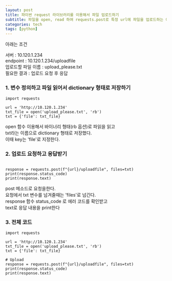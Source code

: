 ```yaml
---
layout: post
title: 파이썬 request 라이브러리를 이용해서 파일 업로드하기
subtitle: 파일을 open, read 하여 requests.post로 특정 url에 파일을 업로드하는 예시
categories: tech
tags: [python]
---
```


아래는 조건

서버 : 10.120.1.234  
endpoint : 10.120.1.234/uploadfile  
업로드할 파일 이름 : upload_please.txt  
필요한 결과 : 업로드 요청 후 응답

### 1. 변수 정의하고 파일 읽어서 dictionary 형태로 저장하기

```
import requests

url = 'http://10.120.1.234'
txt_file = open('upload_please.txt', 'rb')
txt = {'file': txt_file}
```

open 함수 이용해서 바이너리 형태(rb 옵션)로 파읽을 읽고  
txt라는 이름으로 dictionary 형태로 저장했다.  
이때 key는 'file'로 지정한다.

### 2. 업로드 요청하고 응답받기

```

response = requests.post(f"{url}/uploadfile", files=txt)
print(response.status_code)
print(response.text)
```

post 메소드로 요청을한다.  
요청에서 txt 변수를 넘겨줄때는 'files'로 넘긴다.  
response 함수 status_code 로 에러 코드를 확인받고  
text로 응답 내용을 print한다

### 3. 전체 코드

```
import requests

url = 'http://10.120.1.234'
txt_file = open('upload_please.txt', 'rb')
txt = {'file': txt_file}

# Upload
response = requests.post(f"{url}/uploadfile", files=txt)
print(response.status_code)
print(response.text)
```

  

